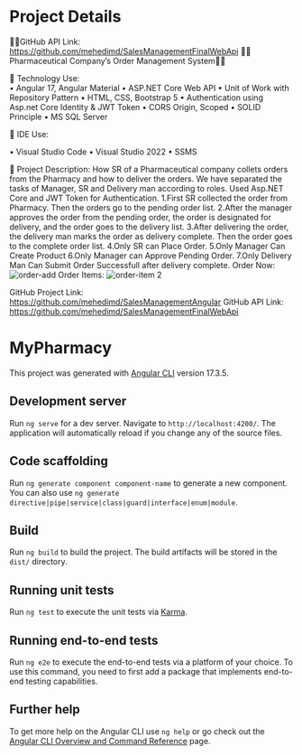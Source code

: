 # Project Details
🔷🔶GitHub API Link: https://github.com/mehedimd/SalesManagementFinalWebApi
🔴🔴	Pharmaceutical Company’s Order Management System🔴🔴

  🛑 Technology Use:  
  •	Angular 17, Angular Material
  •	ASP.NET Core Web API
  •	Unit of Work with Repository Pattern
  •	HTML, CSS, Bootstrap 5
  •	Authentication using Asp.net Core Identity & JWT Token
  •	CORS Origin, Scoped
  •	SOLID Principle
  •	MS SQL Server
   
  
  🛑 IDE Use: 
   
  •	Visual Studio Code
  •	Visual Studio 2022
  •	SSMS 
   
  🛑 Project Description:
  How SR of a Pharmaceutical company collets orders from the Pharmacy and how to deliver the orders. We have separated the tasks of Manager, SR and Delivery man according to roles. Used    Asp.NET Core and JWT Token for Authentication.
    1.First SR collected the order from Pharmacy. Then the orders go to the pending order list.
    2.After the manager approves the order from the pending order, the order is designated for delivery, and the order goes to the delivery list.
    3.After delivering the order, the delivery man marks the order as delivery complete. Then the order goes to the complete order list.
    4.Only SR can Place Order.
    5.Only Manager Can Create Product
    6.Only Manager can Approve Pending Order.
    7.Only Delivery Man Can Submit Order Successfull after delivery complete.
Order Now:
![order-add](https://github.com/mehedimd/SalesManagementAngular/assets/77402616/dd4a535b-7eca-4e3d-a14d-9ab947f0585d)
Order Items:
![order-item 2](https://github.com/mehedimd/SalesManagementAngular/assets/77402616/fb899e18-9565-486c-8714-7ca981bbcf3a)

  GitHub Project Link: https://github.com/mehedimd/SalesManagementAngular
  GitHub API Link: https://github.com/mehedimd/SalesManagementFinalWebApi

# MyPharmacy

This project was generated with [Angular CLI](https://github.com/angular/angular-cli) version 17.3.5.

## Development server

Run `ng serve` for a dev server. Navigate to `http://localhost:4200/`. The application will automatically reload if you change any of the source files.

## Code scaffolding
Run `ng generate component component-name` to generate a new component. You can also use `ng generate directive|pipe|service|class|guard|interface|enum|module`.

## Build

Run `ng build` to build the project. The build artifacts will be stored in the `dist/` directory.

## Running unit tests

Run `ng test` to execute the unit tests via [Karma](https://karma-runner.github.io).


## Running end-to-end tests

Run `ng e2e` to execute the end-to-end tests via a platform of your choice. To use this command, you need to first add a package that implements end-to-end testing capabilities.

## Further help

To get more help on the Angular CLI use `ng help` or go check out the [Angular CLI Overview and Command Reference](https://angular.io/cli) page.
